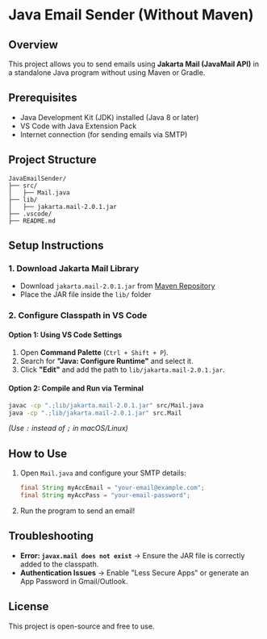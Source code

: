 # Java Email Sender (Without Maven)

## Overview
This project allows you to send emails using **Jakarta Mail (JavaMail API)** in a standalone Java program without using Maven or Gradle.

## Prerequisites
- Java Development Kit (JDK) installed (Java 8 or later)
- VS Code with Java Extension Pack
- Internet connection (for sending emails via SMTP)

## Project Structure
```
JavaEmailSender/
├── src/
│   ├── Mail.java
├── lib/
│   ├── jakarta.mail-2.0.1.jar
├── .vscode/
├── README.md
```

## Setup Instructions
### 1. Download Jakarta Mail Library
- Download `jakarta.mail-2.0.1.jar` from [Maven Repository](https://mvnrepository.com/artifact/com.sun.mail/jakarta.mail)
- Place the JAR file inside the `lib/` folder

### 2. Configure Classpath in VS Code
#### Option 1: Using VS Code Settings
1. Open **Command Palette** (`Ctrl + Shift + P`).
2. Search for **"Java: Configure Runtime"** and select it.
3. Click **"Edit"** and add the path to `lib/jakarta.mail-2.0.1.jar`.

#### Option 2: Compile and Run via Terminal
```sh
javac -cp ".;lib/jakarta.mail-2.0.1.jar" src/Mail.java
java -cp ".;lib/jakarta.mail-2.0.1.jar" src.Mail
```
_(Use `:` instead of `;` in macOS/Linux)_

## How to Use
1. Open `Mail.java` and configure your SMTP details:
   ```java
   final String myAccEmail = "your-email@example.com";
   final String myAccPass = "your-email-password";
   ```
2. Run the program to send an email!

## Troubleshooting
- **Error: `javax.mail does not exist`** → Ensure the JAR file is correctly added to the classpath.
- **Authentication Issues** → Enable "Less Secure Apps" or generate an App Password in Gmail/Outlook.

## License
This project is open-source and free to use.

